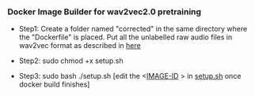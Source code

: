 ### Docker Image Builder for wav2vec2.0 pretraining

- Step1: Create a folder named "corrected" in the same directory where the "Dockerfile" is placed. Put all the unlabelled raw audio files in wav2vec format as described in [here](https://github.com/mailong25/self-supervised-speech-recognition#11-prepare-unlabeled-audios)

- Step2: sudo chmod +x setup.sh
- Step3: sudo bash ./setup.sh [edit the <[IMAGE-ID](https://github.com/sakibchowdhury131/wav2vec_docker/blob/9a8f34134d52165680ede77f18cf9abddb6fe302/setup.sh#L10) > in [setup.sh](https://github.com/sakibchowdhury131/wav2vec_docker/blob/9a8f34134d52165680ede77f18cf9abddb6fe302/setup.sh) once docker build finishes]
